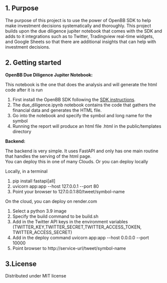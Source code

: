 ## 1. Purpose
The purpose of this project is to use the power of OpenBB SDK to help make investment decisions systematically and thoroughly.
This project builds upon the due diligence jupiter notebook that comes with the SDK and adds to it integrations such as to Twitter, 
Tradingview real-time widgets, and Google Sheets so that there are additional insights that can help with investment decisions.



## 2. Getting started


   **OpenBB Due Diligence Jupiter Notebook:**

   This notebook is the one that does the analysis and will generate the html code after it is run

   1. First install the OpenBB SDK following the [SDK instructions](https://github.com/OpenBB-finance/OpenBBTerminal/blob/develop/README.md).  
   2. The due_diligence.ipynb notebook contains the code that gathers the financial data and generates the HTML file.  
   3. Go into the notebook and specify the symbol and long name for the symbol 
   4. Running the report will produce an html file <symbol-name>.html in the public/templates directory


   **Backend:**
   
   The backend is very simple.  It uses FastAPI and only has one main routine that handles the serving of the html page.  
   You can deploy this in one of many Clouds.  Or you can deploy locally

   Locally, in a terminal
   1. pip install fastapi[all]
   2. uvicorn app:app --host 127.0.0.1 --port 80
   3. Point your browser to 127.0.0.1:80/tweet/symbol-name

   On the cloud,  you can deploy on render.com
   1. Select a python 3.9 image
   2. Specify the build command to be build.sh
   3. Add in the Twitter API keys in the environment variables (TWITTER_KEY,TWITTER_SECRET,TWITTER_ACCESS_TOKEN, TWITTER_ACCESS_SECRET)
   4. Add in the deploy command
      uvicorn app:app --host 0.0.0.0 --port 10000
   5. Point browser to http://service-url/tweet/symbol-name


## 3.License
Distributed under MIT license